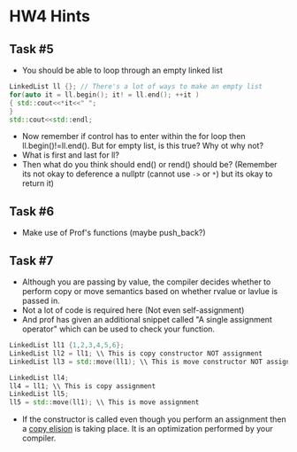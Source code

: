 # HW4 Hints

## Task #5
- You should be able to loop through an empty linked list
```c++
LinkedList ll {}; // There's a lot of ways to make an empty list
for(auto it = ll.begin(); it! = ll.end(); ++it )
{ std::cout<<*it<<" ";
}
std::cout<<std::endl;
```
- Now remember if control has to enter within the for loop then ll.begin()!=ll.end(). But for empty list, is this true? Why ot why not?
- What is first and last for ll?
- Then what do you think should end() or rend() should be? (Remember its not okay to deference a nullptr (cannot use `->` or `*`) but its okay to return it)

## Task #6
- Make use of Prof's functions (maybe push_back?)

## Task #7
- Although you are passing by value, the compiler decides whether to perform copy or move semantics based on whether rvalue or lavlue is passed in.
- Not a lot of code is required here (Not even self-assignment)
- And prof has given an additional snippet called "A single assignment operator" which can be used to check your function.
```c++
LinkedList ll1 {1,2,3,4,5,6};
LinkedList ll2 = ll1; \\ This is copy constructor NOT assignment 
LinkedList ll3 = std::move(ll1); \\ This is move constructor NOT assignment

LinkedList ll4;
ll4 = ll1; \\ This is copy assignment
LinkedList ll5;
ll5 = std::move(ll1); \\ This is move assignment
```
- If the constructor is called even though you perform an assignment then a [copy elision](https://en.cppreference.com/w/cpp/language/copy_elision) is taking place. It is an optimization performed by your compiler.
